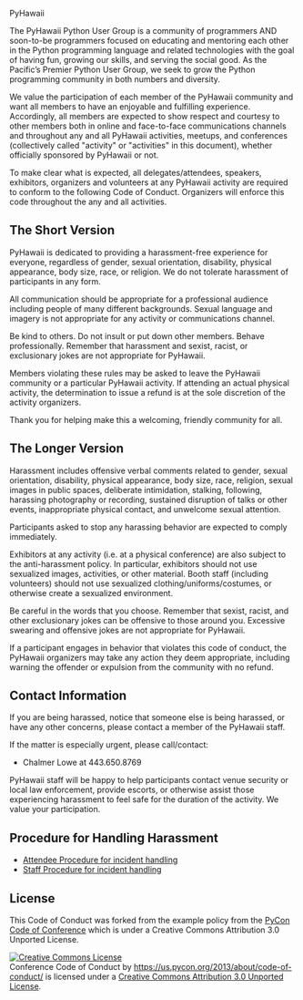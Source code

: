 PyHawaii

The PyHawaii Python User Group is a community of programmers AND soon-to-be programmers focused on educating and mentoring each other in the Python programming language and related technologies with the goal of having fun, growing our skills, and serving the social good. As the Pacific’s Premier Python User Group, we seek to grow the Python programming community in both numbers and diversity. 

We value the participation of each member of the PyHawaii community and want all members to have an enjoyable and fulfilling experience. Accordingly, all members are expected to show respect and courtesy to other members both in online and face-to-face communications channels and throughout any and all PyHawaii activities, meetups, and conferences (collectively called "activity" or "activities" in this document), whether officially sponsored by PyHawaii or not.

To make clear what is expected, all delegates/attendees, speakers, exhibitors, organizers and volunteers at any PyHawaii activity are required to conform to the following Code of Conduct. Organizers will enforce this code throughout the any and all activities.

The Short Version
-----------------

PyHawaii is dedicated to providing a harassment-free experience for everyone, regardless of gender, sexual orientation, disability, physical appearance, body size, race, or religion. We do not tolerate harassment of participants in any form.

All communication should be appropriate for a professional audience including people of many different backgrounds. Sexual language and imagery is not appropriate for any activity or communications channel.

Be kind to others. Do not insult or put down other members. Behave professionally. Remember that harassment and sexist, racist, or exclusionary jokes are not appropriate for PyHawaii.

Members violating these rules may be asked to leave the PyHawaii community or a particular PyHawaii activity. If attending an actual physical activity, the determination to issue a refund is at the sole discretion of the activity organizers.

Thank you for helping make this a welcoming, friendly community for all.

The Longer Version
------------------

Harassment includes offensive verbal comments related to gender, sexual orientation, disability, physical appearance, body size, race, religion, sexual images in public spaces, deliberate intimidation, stalking, following, harassing photography or recording, sustained disruption of talks or other events, inappropriate physical contact, and unwelcome sexual attention.

Participants asked to stop any harassing behavior are expected to comply immediately.

Exhibitors at any activity (i.e. at a physical conference) are also subject to the anti-harassment policy. In particular, exhibitors should not use sexualized images, activities, or other material. Booth staff (including volunteers) should not use sexualized clothing/uniforms/costumes, or otherwise create a sexualized environment.

Be careful in the words that you choose. Remember that sexist, racist, and other exclusionary jokes can be offensive to those around you. Excessive swearing and offensive jokes are not appropriate for PyHawaii.

If a participant engages in behavior that violates this code of conduct, the PyHawaii organizers may take any action they deem appropriate, including warning the offender or expulsion from the community with no refund.

Contact Information
-------------------

If you are being harassed, notice that someone else is being harassed, or have any other concerns, please contact a member of the PyHawaii staff.

If the matter is especially urgent, please call/contact:

- Chalmer Lowe at 443.650.8769

PyHawaii staff will be happy to help participants contact venue security or local law enforcement, provide escorts, or otherwise assist those experiencing harassment to feel safe for the duration of the activity. We value your participation.

Procedure for Handling Harassment
------------------------------------------
- [Attendee Procedure for incident handling](https://us.pycon.org/2013/about/code-of-conduct/harassment-incidents/)
- [Staff Procedure for incident handling](https://us.pycon.org/2013/about/code-of-conduct/harassment-incidents-staff/)

License
-------

This Code of Conduct was forked from the example policy from the [PyCon Code of Conference](https://github.com/python/pycon-code-of-conduct) which is under a Creative Commons Attribution 3.0 Unported License.

<a rel="license" href="http://creativecommons.org/licenses/by/3.0/"><img alt="Creative Commons License" style="border-width:0" src="http://i.creativecommons.org/l/by/3.0/88x31.png" /></a><br /><span xmlns:dct="http://purl.org/dc/terms/" href="http://purl.org/dc/dcmitype/Text" property="dct:title" rel="dct:type">Conference Code of Conduct</span> by <a xmlns:cc="http://creativecommons.org/ns#" href="https://us.pycon.org/2013/about/code-of-conduct/" property="cc:attributionName" rel="cc:attributionURL">https://us.pycon.org/2013/about/code-of-conduct/</a> is licensed under a <a rel="license" href="http://creativecommons.org/licenses/by/3.0/">Creative Commons Attribution 3.0 Unported License</a>.

